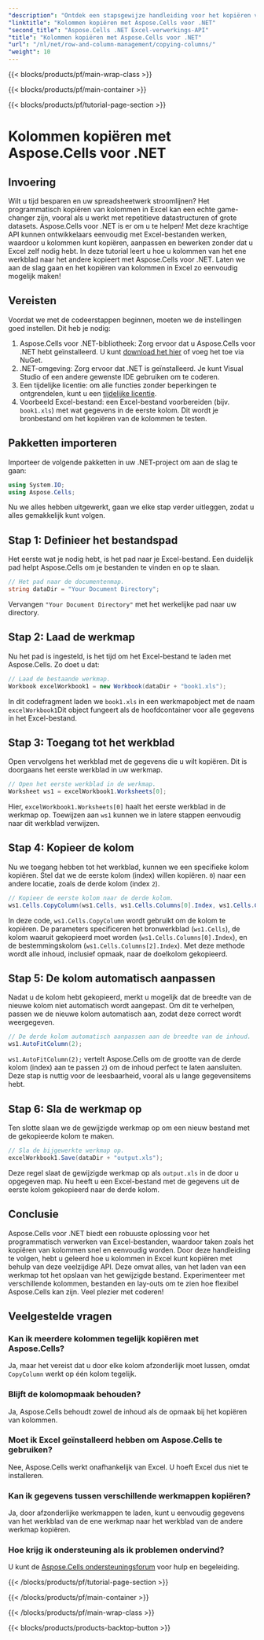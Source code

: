 ```yaml
---
"description": "Ontdek een stapsgewijze handleiding voor het kopiëren van kolommen in Excel met Aspose.Cells voor .NET. Vereenvoudig uw datataken met duidelijke instructies."
"linktitle": "Kolommen kopiëren met Aspose.Cells voor .NET"
"second_title": "Aspose.Cells .NET Excel-verwerkings-API"
"title": "Kolommen kopiëren met Aspose.Cells voor .NET"
"url": "/nl/net/row-and-column-management/copying-columns/"
"weight": 10
---
```


{{< blocks/products/pf/main-wrap-class >}}

{{< blocks/products/pf/main-container >}}

{{< blocks/products/pf/tutorial-page-section >}}

# Kolommen kopiëren met Aspose.Cells voor .NET

## Invoering
Wilt u tijd besparen en uw spreadsheetwerk stroomlijnen? Het programmatisch kopiëren van kolommen in Excel kan een echte game-changer zijn, vooral als u werkt met repetitieve datastructuren of grote datasets. Aspose.Cells voor .NET is er om u te helpen! Met deze krachtige API kunnen ontwikkelaars eenvoudig met Excel-bestanden werken, waardoor u kolommen kunt kopiëren, aanpassen en bewerken zonder dat u Excel zelf nodig hebt. In deze tutorial leert u hoe u kolommen van het ene werkblad naar het andere kopieert met Aspose.Cells voor .NET. 
Laten we aan de slag gaan en het kopiëren van kolommen in Excel zo eenvoudig mogelijk maken!
## Vereisten
Voordat we met de codeerstappen beginnen, moeten we de instellingen goed instellen. Dit heb je nodig:
1. Aspose.Cells voor .NET-bibliotheek: Zorg ervoor dat u Aspose.Cells voor .NET hebt geïnstalleerd. U kunt [download het hier](https://releases.aspose.com/cells/net/) of voeg het toe via NuGet.
2. .NET-omgeving: Zorg ervoor dat .NET is geïnstalleerd. Je kunt Visual Studio of een andere gewenste IDE gebruiken om te coderen.
3. Een tijdelijke licentie: om alle functies zonder beperkingen te ontgrendelen, kunt u een [tijdelijke licentie](https://purchase.aspose.com/temporary-license/).
4. Voorbeeld Excel-bestand: een Excel-bestand voorbereiden (bijv. `book1.xls`) met wat gegevens in de eerste kolom. Dit wordt je bronbestand om het kopiëren van de kolommen te testen.
## Pakketten importeren
Importeer de volgende pakketten in uw .NET-project om aan de slag te gaan:
```csharp
using System.IO;
using Aspose.Cells;
```
Nu we alles hebben uitgewerkt, gaan we elke stap verder uitleggen, zodat u alles gemakkelijk kunt volgen.
## Stap 1: Definieer het bestandspad
Het eerste wat je nodig hebt, is het pad naar je Excel-bestand. Een duidelijk pad helpt Aspose.Cells om je bestanden te vinden en op te slaan.
```csharp
// Het pad naar de documentenmap.
string dataDir = "Your Document Directory";
```
Vervangen `"Your Document Directory"` met het werkelijke pad naar uw directory.
## Stap 2: Laad de werkmap
Nu het pad is ingesteld, is het tijd om het Excel-bestand te laden met Aspose.Cells. Zo doet u dat:
```csharp
// Laad de bestaande werkmap.
Workbook excelWorkbook1 = new Workbook(dataDir + "book1.xls");
```
In dit codefragment laden we `book1.xls` in een werkmapobject met de naam `excelWorkbook1`Dit object fungeert als de hoofdcontainer voor alle gegevens in het Excel-bestand.
## Stap 3: Toegang tot het werkblad
Open vervolgens het werkblad met de gegevens die u wilt kopiëren. Dit is doorgaans het eerste werkblad in uw werkmap.
```csharp
// Open het eerste werkblad in de werkmap.
Worksheet ws1 = excelWorkbook1.Worksheets[0];
```
Hier, `excelWorkbook1.Worksheets[0]` haalt het eerste werkblad in de werkmap op. Toewijzen aan `ws1` kunnen we in latere stappen eenvoudig naar dit werkblad verwijzen.
## Stap 4: Kopieer de kolom
Nu we toegang hebben tot het werkblad, kunnen we een specifieke kolom kopiëren. Stel dat we de eerste kolom (index) willen kopiëren. `0`) naar een andere locatie, zoals de derde kolom (index `2`).
```csharp
// Kopieer de eerste kolom naar de derde kolom.
ws1.Cells.CopyColumn(ws1.Cells, ws1.Cells.Columns[0].Index, ws1.Cells.Columns[2].Index);
```
In deze code, `ws1.Cells.CopyColumn` wordt gebruikt om de kolom te kopiëren. De parameters specificeren het bronwerkblad (`ws1.Cells`), de kolom waaruit gekopieerd moet worden (`ws1.Cells.Columns[0].Index`), en de bestemmingskolom (`ws1.Cells.Columns[2].Index`). Met deze methode wordt alle inhoud, inclusief opmaak, naar de doelkolom gekopieerd.
## Stap 5: De kolom automatisch aanpassen
Nadat u de kolom hebt gekopieerd, merkt u mogelijk dat de breedte van de nieuwe kolom niet automatisch wordt aangepast. Om dit te verhelpen, passen we de nieuwe kolom automatisch aan, zodat deze correct wordt weergegeven.
```csharp
// De derde kolom automatisch aanpassen aan de breedte van de inhoud.
ws1.AutoFitColumn(2);
```
`ws1.AutoFitColumn(2);` vertelt Aspose.Cells om de grootte van de derde kolom (index) aan te passen `2`) om de inhoud perfect te laten aansluiten. Deze stap is nuttig voor de leesbaarheid, vooral als u lange gegevensitems hebt.
## Stap 6: Sla de werkmap op
Ten slotte slaan we de gewijzigde werkmap op om een nieuw bestand met de gekopieerde kolom te maken. 
```csharp
// Sla de bijgewerkte werkmap op.
excelWorkbook1.Save(dataDir + "output.xls");
```
Deze regel slaat de gewijzigde werkmap op als `output.xls` in de door u opgegeven map. Nu heeft u een Excel-bestand met de gegevens uit de eerste kolom gekopieerd naar de derde kolom.
## Conclusie
Aspose.Cells voor .NET biedt een robuuste oplossing voor het programmatisch verwerken van Excel-bestanden, waardoor taken zoals het kopiëren van kolommen snel en eenvoudig worden. Door deze handleiding te volgen, hebt u geleerd hoe u kolommen in Excel kunt kopiëren met behulp van deze veelzijdige API. Deze omvat alles, van het laden van een werkmap tot het opslaan van het gewijzigde bestand. Experimenteer met verschillende kolommen, bestanden en lay-outs om te zien hoe flexibel Aspose.Cells kan zijn. Veel plezier met coderen!
## Veelgestelde vragen
### Kan ik meerdere kolommen tegelijk kopiëren met Aspose.Cells?  
Ja, maar het vereist dat u door elke kolom afzonderlijk moet lussen, omdat `CopyColumn` werkt op één kolom tegelijk. 
### Blijft de kolomopmaak behouden?  
Ja, Aspose.Cells behoudt zowel de inhoud als de opmaak bij het kopiëren van kolommen.
### Moet ik Excel geïnstalleerd hebben om Aspose.Cells te gebruiken?  
Nee, Aspose.Cells werkt onafhankelijk van Excel. U hoeft Excel dus niet te installeren.
### Kan ik gegevens tussen verschillende werkmappen kopiëren?  
Ja, door afzonderlijke werkmappen te laden, kunt u eenvoudig gegevens van het werkblad van de ene werkmap naar het werkblad van de andere werkmap kopiëren.
### Hoe krijg ik ondersteuning als ik problemen ondervind?  
U kunt de [Aspose.Cells ondersteuningsforum](https://forum.aspose.com/c/cells/9) voor hulp en begeleiding.

{{< /blocks/products/pf/tutorial-page-section >}}

{{< /blocks/products/pf/main-container >}}

{{< /blocks/products/pf/main-wrap-class >}}

{{< blocks/products/products-backtop-button >}}